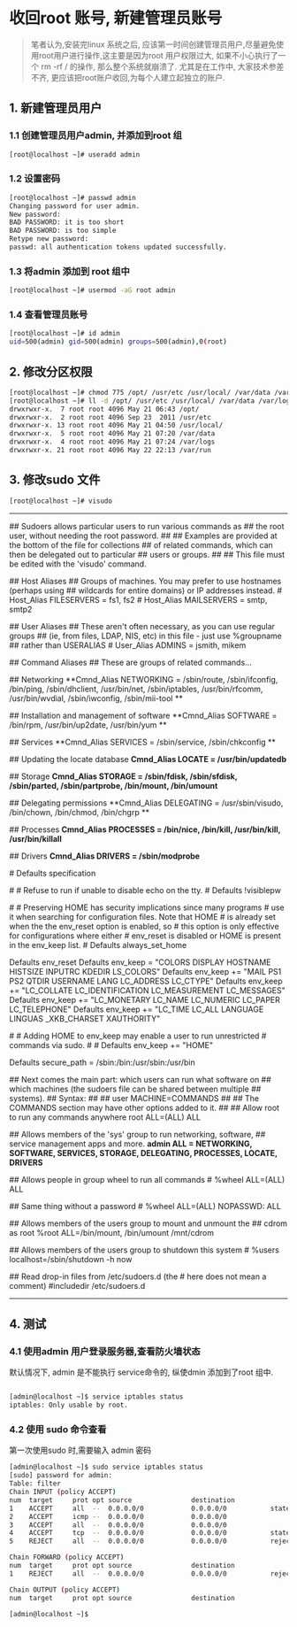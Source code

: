 # 收回root 账号, 新建管理员账号

> 笔者认为,安装完linux 系统之后, 应该第一时间创建管理员用户,尽量避免使用root用户进行操作,这主要是因为root 用户权限过大, 如果不小心执行了一个 rm -rf / 的操作, 那么整个系统就崩溃了. 尤其是在工作中, 大家技术参差不齐, 更应该把root账户收回,为每个人建立起独立的账户.

## 1. 新建管理员用户

### 1.1 创建管理员用户admin, 并添加到root 组

```bash
[root@localhost ~]# useradd admin
```

### 1.2 设置密码

```bash
[root@localhost ~]# passwd admin
Changing password for user admin.
New password: 
BAD PASSWORD: it is too short
BAD PASSWORD: is too simple
Retype new password: 
passwd: all authentication tokens updated successfully.
```

### 1.3 将admin 添加到 root 组中

```bash
[root@localhost ~]# usermod -aG root admin
```

### 1.4 查看管理员账号

```bash
[root@localhost ~]# id admin
uid=500(admin) gid=500(admin) groups=500(admin),0(root)
```

## 2. 修改分区权限

```bash
[root@localhost ~]# chmod 775 /opt/ /usr/etc /usr/local/ /var/data /var/logs  /var/run
[root@localhost ~]# ll -d /opt/ /usr/etc /usr/local/ /var/data /var/logs  /var/run    
drwxrwxr-x.  7 root root 4096 May 21 06:43 /opt/
drwxrwxr-x.  2 root root 4096 Sep 23  2011 /usr/etc
drwxrwxr-x. 13 root root 4096 May 21 04:50 /usr/local/
drwxrwxr-x.  5 root root 4096 May 21 07:20 /var/data
drwxrwxr-x.  4 root root 4096 May 21 07:24 /var/logs
drwxrwxr-x. 21 root root 4096 May 22 22:13 /var/run
```

## 3. 修改sudo 文件

```bash
[root@localhost ~]# visudo
```
***
\#\# Sudoers allows particular users to run various commands as
\#\# the root user, without needing the root password.
\#\#
\#\# Examples are provided at the bottom of the file for collections
\#\# of related commands, which can then be delegated out to particular
\#\# users or groups.
\#\# 
\#\# This file must be edited with the 'visudo' command.

\#\# Host Aliases
\#\# Groups of machines. You may prefer to use hostnames (perhaps using 
\#\# wildcards for entire domains) or IP addresses instead.
\# Host_Alias     FILESERVERS = fs1, fs2
\# Host_Alias     MAILSERVERS = smtp, smtp2

\#\# User Aliases
\#\# These aren't often necessary, as you can use regular groups
\#\# (ie, from files, LDAP, NIS, etc) in this file - just use %groupname 
\#\# rather than USERALIAS
\# User_Alias ADMINS = jsmith, mikem


\#\# Command Aliases
\#\# These are groups of related commands...

\#\# Networking
**Cmnd_Alias NETWORKING = /sbin/route, /sbin/ifconfig, /bin/ping, /sbin/dhclient, /usr/bin/net, /sbin/iptables, /usr/bin/rfcomm, /usr/bin/wvdial, /sbin/iwconfig, /sbin/mii-tool **

\#\# Installation and management of software
**Cmnd_Alias SOFTWARE = /bin/rpm, /usr/bin/up2date, /usr/bin/yum **

\#\# Services
**Cmnd_Alias SERVICES = /sbin/service, /sbin/chkconfig **

\#\# Updating the locate database
**Cmnd_Alias LOCATE = /usr/bin/updatedb**

\#\# Storage
**Cmnd_Alias STORAGE = /sbin/fdisk, /sbin/sfdisk, /sbin/parted, /sbin/partprobe, /bin/mount, /bin/umount**

\#\# Delegating permissions
**Cmnd_Alias DELEGATING = /usr/sbin/visudo, /bin/chown, /bin/chmod, /bin/chgrp **

\#\# Processes
**Cmnd_Alias PROCESSES = /bin/nice, /bin/kill, /usr/bin/kill, /usr/bin/killall**

\#\# Drivers
**Cmnd_Alias DRIVERS = /sbin/modprobe**

\# Defaults specification

\#
\# Refuse to run if unable to disable echo on the tty.
\#
Defaults   !visiblepw

\#
\# Preserving HOME has security implications since many programs
\# use it when searching for configuration files. Note that HOME
\# is already set when the the env_reset option is enabled, so
\# this option is only effective for configurations where either
\# env_reset is disabled or HOME is present in the env_keep list.
\#
Defaults    always_set_home

Defaults    env_reset
Defaults    env_keep =  "COLORS DISPLAY HOSTNAME HISTSIZE INPUTRC KDEDIR LS_COLORS"
Defaults    env_keep += "MAIL PS1 PS2 QTDIR USERNAME LANG LC_ADDRESS LC_CTYPE"
Defaults    env_keep += "LC_COLLATE LC_IDENTIFICATION LC_MEASUREMENT LC_MESSAGES"
Defaults    env_keep += "LC_MONETARY LC_NAME LC_NUMERIC LC_PAPER LC_TELEPHONE"
Defaults    env_keep += "LC_TIME LC_ALL LANGUAGE LINGUAS _XKB_CHARSET XAUTHORITY"

\#
\# Adding HOME to env_keep may enable a user to run unrestricted
\# commands via sudo.
\#
\# Defaults   env_keep += "HOME"

Defaults    secure_path = /sbin:/bin:/usr/sbin:/usr/bin

\#\# Next comes the main part: which users can run what software on 
\#\# which machines (the sudoers file can be shared between multiple
\#\# systems).
\#\# Syntax:
\#\#
\#\#      user    MACHINE=COMMANDS
\#\#
\#\# The COMMANDS section may have other options added to it.
\#\#
\#\# Allow root to run any commands anywhere 
root    ALL=(ALL)       ALL

\#\# Allows members of the 'sys' group to run networking, software, 
\#\# service management apps and more.
**admin ALL = NETWORKING, SOFTWARE, SERVICES, STORAGE, DELEGATING, PROCESSES, LOCATE, DRIVERS**

\#\# Allows people in group wheel to run all commands
\# %wheel        ALL=(ALL)       ALL

\#\# Same thing without a password
\# %wheel        ALL=(ALL)       NOPASSWD: ALL

\#\# Allows members of the users group to mount and unmount the 
\#\# cdrom as root
%root  ALL=/bin/mount, /bin/umount /mnt/cdrom

\#\# Allows members of the users group to shutdown this system
\# %users  localhost=/sbin/shutdown -h now

\#\# Read drop-in files from /etc/sudoers.d (the \# here does not mean a comment)
\#includedir /etc/sudoers.d

***

## 4. 测试

### 4.1 使用admin 用户登录服务器,查看防火墙状态
默认情况下, admin 是不能执行 service命令的, 纵使dmin 添加到了root 组中.
``` bash

[admin@localhost ~]$ service iptables status
iptables: Only usable by root.

```

### 4.2 使用 sudo 命令查看
第一次使用sudo 时,需要输入 admin 密码

``` bash
[admin@localhost ~]$ sudo service iptables status
[sudo] password for admin: 
Table: filter
Chain INPUT (policy ACCEPT)
num  target     prot opt source               destination         
1    ACCEPT     all  --  0.0.0.0/0            0.0.0.0/0           state RELATED,ESTABLISHED 
2    ACCEPT     icmp --  0.0.0.0/0            0.0.0.0/0           
3    ACCEPT     all  --  0.0.0.0/0            0.0.0.0/0           
4    ACCEPT     tcp  --  0.0.0.0/0            0.0.0.0/0           state NEW tcp dpt:22 
5    REJECT     all  --  0.0.0.0/0            0.0.0.0/0           reject-with icmp-host-prohibited 

Chain FORWARD (policy ACCEPT)
num  target     prot opt source               destination         
1    REJECT     all  --  0.0.0.0/0            0.0.0.0/0           reject-with icmp-host-prohibited 

Chain OUTPUT (policy ACCEPT)
num  target     prot opt source               destination         

[admin@localhost ~]$
```




